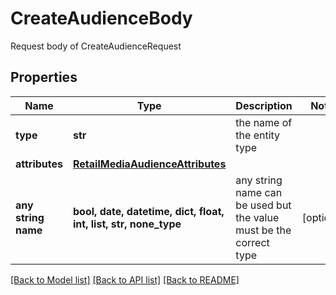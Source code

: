 # CreateAudienceBody

Request body of CreateAudienceRequest

## Properties
Name | Type | Description | Notes
------------ | ------------- | ------------- | -------------
**type** | **str** | the name of the entity type | 
**attributes** | [**RetailMediaAudienceAttributes**](RetailMediaAudienceAttributes.md) |  | 
**any string name** | **bool, date, datetime, dict, float, int, list, str, none_type** | any string name can be used but the value must be the correct type | [optional]

[[Back to Model list]](../README.md#documentation-for-models) [[Back to API list]](../README.md#documentation-for-api-endpoints) [[Back to README]](../README.md)


